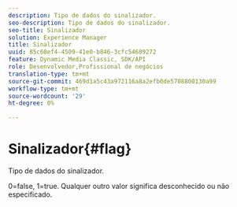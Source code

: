 ```yaml
---
description: Tipo de dados do sinalizador.
seo-description: Tipo de dados do sinalizador.
seo-title: Sinalizador
solution: Experience Manager
title: Sinalizador
uuid: 85c60ef4-4509-41e0-b846-3cfc54689272
feature: Dynamic Media Classic, SDK/API
role: Desenvolvedor,Profissional de negócios
translation-type: tm+mt
source-git-commit: 469d1a5c43a972116a8a2efb0de5708800130a99
workflow-type: tm+mt
source-wordcount: '29'
ht-degree: 0%

---
```



# Sinalizador{#flag}

Tipo de dados do sinalizador.

0=false, 1=true. Qualquer outro valor significa desconhecido ou não especificado.
